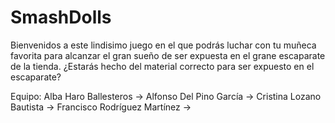 # SmashDolls
Bienvenidos a este lindisimo juego en el que podrás luchar con tu muñeca favorita para alcanzar el gran sueño de ser expuesta en el grane escaparate de la tienda. ¿Estarás hecho del material correcto para ser expuesto en el escaparate?

Equipo:
  Alba Haro Ballesteros ->
  Alfonso Del Pino García ->
  Cristina Lozano Bautista ->
  Francisco Rodríguez Martínez -> 
